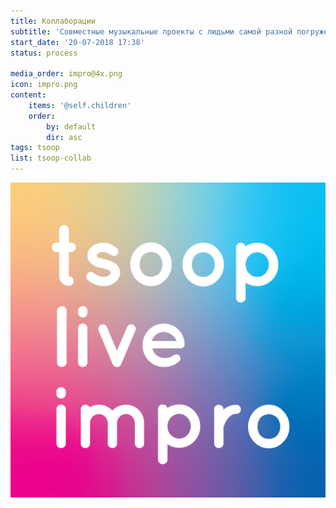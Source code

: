 ```yaml
---
title: Коллаборации
subtitle: 'Совместные музыкальные проекты с людьми самой разной погруженности в музыку.'
start_date: '20-07-2018 17:38'
status: process

media_order: impro@4x.png
icon: impro.png
content:
    items: '@self.children'
    order:
        by: default
        dir: asc
tags: tsoop
list: tsoop-collab
---
```


![](./impro@4x.png)

